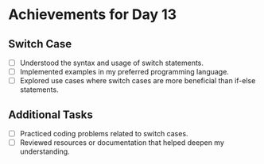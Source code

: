 # Achievements for Day 13

## Switch Case
- [ ] Understood the syntax and usage of switch statements.
- [ ] Implemented examples in my preferred programming language.
- [ ] Explored use cases where switch cases are more beneficial than if-else statements.

## Additional Tasks
- [ ] Practiced coding problems related to switch cases.
- [ ] Reviewed resources or documentation that helped deepen my understanding.
